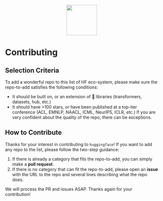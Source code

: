 <p align="center"> 
<img src="https://raw.githubusercontent.com/huggingface/awesome-huggingface/main/logo.svg?token=AFLYUK4HQBJT734TLKYP2R3A2CKW2" width="100px">
</p>

# Contributing

## Selection Criteria
To add a wonderful repo to this list of HF eco-system, please make sure the repo-to-add satisfies the following conditions:
- It should be built on, or an extension of 🤗 libraries (transformers, datasets, hub, etc.)
- It should have >100 stars, *or* have been published at a top-tier conference (ACL, EMNLP, NAACL, ICML, NeurIPS, ICLR, etc.) If you are very confident about the quality of the repo, there can be exceptions.

## How to Contribute

Thanks for your interest in contributing to `huggingface`! If you want to add any repo to the list, please follow the two-step guidance:
1. If there is already a category that fits the repo-to-add, you can simply make a **pull request**.
2. If there is no category that can fit the repo-to-add, please open an **issue** with the URL to the repo and several lines describing what the repo does.

We will process the PR and issues ASAP. Thanks again for your contribution!
